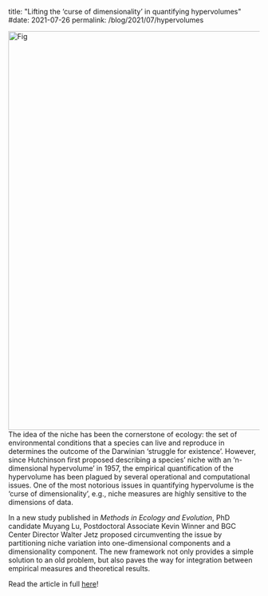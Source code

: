 title: "Lifting the ‘curse of dimensionality’ in quantifying hypervolumes"
#date: 2021-07-26
permalink: /blog/2021/07/hypervolumes

<div class="row padded">
    <div class="col-md-12 padded">
        <div class="center-block">
        <img class="center-block" alt="Fig" src="/content_static/blog/2021-07-26/dimensionality.png" width="800px" />
        </div>
    </div>
</div>
The idea of the niche has been the cornerstone of ecology: the set of environmental conditions that a species can live and reproduce in determines the outcome of the Darwinian ‘struggle for existence’. However, since Hutchinson first proposed describing a species’ niche with an ‘n-dimensional hypervolume’ in 1957, the empirical quantification of the hypervolume has been plagued by several operational and computational issues. One of the most notorious issues in quantifying hypervolume is the ‘curse of dimensionality’, e.g., niche measures are highly sensitive to the dimensions of data.

In a new study published in _Methods in Ecology and Evolution_, PhD candidate Muyang Lu, Postdoctoral Associate Kevin Winner and BGC Center Director Walter Jetz proposed circumventing the issue by partitioning niche variation into one-dimensional components and a dimensionality component. The new framework not only provides a simple solution to an old problem, but also paves the way for integration between empirical measures and theoretical results.

Read the article in full [here](https://doi.org/10.1111/2041-210X.13665)!
